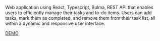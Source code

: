 Web application using React, Typescript, Bulma, REST API that enables users to efficiently manage their tasks and to-do items. Users can add tasks, mark them as completed, and remove them from their task list, all within a dynamic and responsive user interface.

[DEMO](https://irashtynda.github.io/react_task_manager/)
